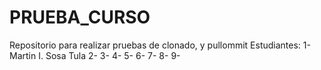 # PRUEBA_CURSO
Repositorio para realizar pruebas de clonado,  y pullommit
Estudiantes:
1- Martin I. Sosa Tula
2-
3-
4-
5-
6-
7-
8-
9-
